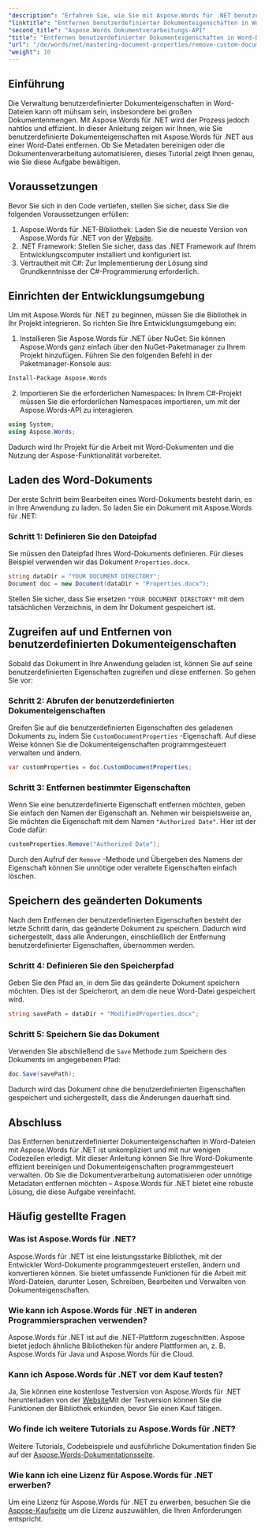 ```yaml
---
"description": "Erfahren Sie, wie Sie mit Aspose.Words für .NET benutzerdefinierte Dokumenteigenschaften aus Word-Dateien entfernen. Diese ausführliche Anleitung bietet Schritt-für-Schritt-Anweisungen zum effizienten Bereinigen von Dokumentmetadaten und spart so Zeit bei der Dokumentenverwaltung und -automatisierung."
"linktitle": "Entfernen benutzerdefinierter Dokumenteigenschaften in Word-Dateien"
"second_title": "Aspose.Words Dokumentverarbeitungs-API"
"title": "Entfernen benutzerdefinierter Dokumenteigenschaften in Word-Dateien"
"url": "/de/words/net/mastering-document-properties/remove-custom-document-properties-in-word-files/"
"weight": 10
---
```


## Einführung

Die Verwaltung benutzerdefinierter Dokumenteigenschaften in Word-Dateien kann oft mühsam sein, insbesondere bei großen Dokumentenmengen. Mit Aspose.Words für .NET wird der Prozess jedoch nahtlos und effizient. In dieser Anleitung zeigen wir Ihnen, wie Sie benutzerdefinierte Dokumenteigenschaften mit Aspose.Words für .NET aus einer Word-Datei entfernen. Ob Sie Metadaten bereinigen oder die Dokumentenverarbeitung automatisieren, dieses Tutorial zeigt Ihnen genau, wie Sie diese Aufgabe bewältigen.

## Voraussetzungen

Bevor Sie sich in den Code vertiefen, stellen Sie sicher, dass Sie die folgenden Voraussetzungen erfüllen:

1. Aspose.Words für .NET-Bibliothek: Laden Sie die neueste Version von Aspose.Words für .NET von der [Website](https://releases.aspose.com/words/net/).
2. .NET Framework: Stellen Sie sicher, dass das .NET Framework auf Ihrem Entwicklungscomputer installiert und konfiguriert ist.
3. Vertrautheit mit C#: Zur Implementierung der Lösung sind Grundkenntnisse der C#-Programmierung erforderlich.

## Einrichten der Entwicklungsumgebung

Um mit Aspose.Words für .NET zu beginnen, müssen Sie die Bibliothek in Ihr Projekt integrieren. So richten Sie Ihre Entwicklungsumgebung ein:

1. Installieren Sie Aspose.Words für .NET über NuGet:
   Sie können Aspose.Words ganz einfach über den NuGet-Paketmanager zu Ihrem Projekt hinzufügen. Führen Sie den folgenden Befehl in der Paketmanager-Konsole aus:

```bash
Install-Package Aspose.Words
```

2. Importieren Sie die erforderlichen Namespaces:
   In Ihrem C#-Projekt müssen Sie die erforderlichen Namespaces importieren, um mit der Aspose.Words-API zu interagieren.
   
```csharp
using System;
using Aspose.Words;
```

Dadurch wird Ihr Projekt für die Arbeit mit Word-Dokumenten und die Nutzung der Aspose-Funktionalität vorbereitet.

## Laden des Word-Dokuments

Der erste Schritt beim Bearbeiten eines Word-Dokuments besteht darin, es in Ihre Anwendung zu laden. So laden Sie ein Dokument mit Aspose.Words für .NET:

### Schritt 1: Definieren Sie den Dateipfad

Sie müssen den Dateipfad Ihres Word-Dokuments definieren. Für dieses Beispiel verwenden wir das Dokument `Properties.docx`.

```csharp
string dataDir = "YOUR DOCUMENT DIRECTORY";
Document doc = new Document(dataDir + "Properties.docx");
```

Stellen Sie sicher, dass Sie ersetzen `"YOUR DOCUMENT DIRECTORY"` mit dem tatsächlichen Verzeichnis, in dem Ihr Dokument gespeichert ist.

## Zugreifen auf und Entfernen von benutzerdefinierten Dokumenteigenschaften

Sobald das Dokument in Ihre Anwendung geladen ist, können Sie auf seine benutzerdefinierten Eigenschaften zugreifen und diese entfernen. So gehen Sie vor:

### Schritt 2: Abrufen der benutzerdefinierten Dokumenteigenschaften

Greifen Sie auf die benutzerdefinierten Eigenschaften des geladenen Dokuments zu, indem Sie `CustomDocumentProperties` -Eigenschaft. Auf diese Weise können Sie die Dokumenteigenschaften programmgesteuert verwalten und ändern.

```csharp
var customProperties = doc.CustomDocumentProperties;
```

### Schritt 3: Entfernen bestimmter Eigenschaften

Wenn Sie eine benutzerdefinierte Eigenschaft entfernen möchten, geben Sie einfach den Namen der Eigenschaft an. Nehmen wir beispielsweise an, Sie möchten die Eigenschaft mit dem Namen `"Authorized Date"`. Hier ist der Code dafür:

```csharp
customProperties.Remove("Authorized Date");
```

Durch den Aufruf der `Remove` -Methode und Übergeben des Namens der Eigenschaft können Sie unnötige oder veraltete Eigenschaften einfach löschen.

## Speichern des geänderten Dokuments

Nach dem Entfernen der benutzerdefinierten Eigenschaften besteht der letzte Schritt darin, das geänderte Dokument zu speichern. Dadurch wird sichergestellt, dass alle Änderungen, einschließlich der Entfernung benutzerdefinierter Eigenschaften, übernommen werden.

### Schritt 4: Definieren Sie den Speicherpfad

Geben Sie den Pfad an, in dem Sie das geänderte Dokument speichern möchten. Dies ist der Speicherort, an dem die neue Word-Datei gespeichert wird.

```csharp
string savePath = dataDir + "ModifiedProperties.docx";
```

### Schritt 5: Speichern Sie das Dokument

Verwenden Sie abschließend die `Save` Methode zum Speichern des Dokuments im angegebenen Pfad:

```csharp
doc.Save(savePath);
```

Dadurch wird das Dokument ohne die benutzerdefinierten Eigenschaften gespeichert und sichergestellt, dass die Änderungen dauerhaft sind.

## Abschluss

Das Entfernen benutzerdefinierter Dokumenteigenschaften in Word-Dateien mit Aspose.Words für .NET ist unkompliziert und mit nur wenigen Codezeilen erledigt. Mit dieser Anleitung können Sie Ihre Word-Dokumente effizient bereinigen und Dokumenteigenschaften programmgesteuert verwalten. Ob Sie die Dokumentverarbeitung automatisieren oder unnötige Metadaten entfernen möchten – Aspose.Words für .NET bietet eine robuste Lösung, die diese Aufgabe vereinfacht.

## Häufig gestellte Fragen

### Was ist Aspose.Words für .NET?

Aspose.Words für .NET ist eine leistungsstarke Bibliothek, mit der Entwickler Word-Dokumente programmgesteuert erstellen, ändern und konvertieren können. Sie bietet umfassende Funktionen für die Arbeit mit Word-Dateien, darunter Lesen, Schreiben, Bearbeiten und Verwalten von Dokumenteigenschaften.

### Wie kann ich Aspose.Words für .NET in anderen Programmiersprachen verwenden?

Aspose.Words für .NET ist auf die .NET-Plattform zugeschnitten. Aspose bietet jedoch ähnliche Bibliotheken für andere Plattformen an, z. B. Aspose.Words für Java und Aspose.Words für die Cloud.

### Kann ich Aspose.Words für .NET vor dem Kauf testen?

Ja, Sie können eine kostenlose Testversion von Aspose.Words für .NET herunterladen von der [Website](https://releases.aspose.com/)Mit der Testversion können Sie die Funktionen der Bibliothek erkunden, bevor Sie einen Kauf tätigen.

### Wo finde ich weitere Tutorials zu Aspose.Words für .NET?

Weitere Tutorials, Codebeispiele und ausführliche Dokumentation finden Sie auf der [Aspose.Words-Dokumentationsseite](https://reference.aspose.com/words/net/).

### Wie kann ich eine Lizenz für Aspose.Words für .NET erwerben?

Um eine Lizenz für Aspose.Words für .NET zu erwerben, besuchen Sie die [Aspose-Kaufseite](https://purchase.aspose.com/buy) um die Lizenz auszuwählen, die Ihren Anforderungen entspricht.